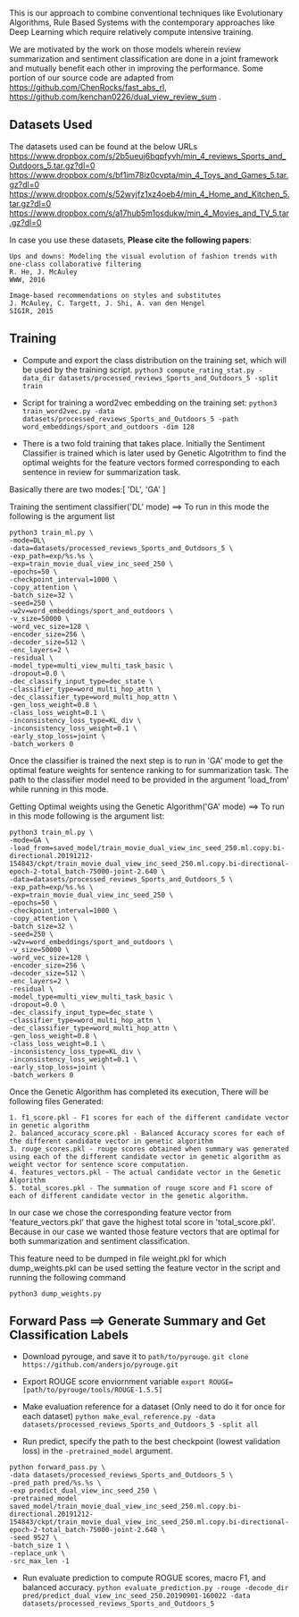 This is our approach to combine conventional techniques like Evolutionary Algorithms, Rule Based Systems with the contemporary approaches like Deep Learning which require relatively compute intensive training.


We are motivated by the work on those models wherein review summarization and sentiment classification are done in a joint framework and mutually benefit each other in improving the performance. Some portion of our source code are adapted from https://github.com/ChenRocks/fast_abs_rl, https://github.com/kenchan0226/dual_view_review_sum .

## Datasets Used

The datasets used can be found at the below URLs
https://www.dropbox.com/s/2b5ueuj6bqpfyvh/min_4_reviews_Sports_and_Outdoors_5.tar.gz?dl=0
https://www.dropbox.com/s/bf1im78iz0cvpta/min_4_Toys_and_Games_5.tar.gz?dl=0
https://www.dropbox.com/s/52wyjfz1xz4oeb4/min_4_Home_and_Kitchen_5.tar.gz?dl=0
https://www.dropbox.com/s/a17hub5m1osdukw/min_4_Movies_and_TV_5.tar.gz?dl=0

In case you use these datasets, **Please cite the following papers**:

```
Ups and downs: Modeling the visual evolution of fashion trends with one-class collaborative filtering
R. He, J. McAuley
WWW, 2016

Image-based recommendations on styles and substitutes
J. McAuley, C. Targett, J. Shi, A. van den Hengel
SIGIR, 2015
```

## Training

- Compute and export the class distribution on the training set, which will be used by the training script. 
`python3 compute_rating_stat.py -data_dir datasets/processed_reviews_Sports_and_Outdoors_5 -split train`

- Script for training a word2vec embedding on the training set: 
`python3 train_word2vec.py -data datasets/processed_reviews_Sports_and_Outdoors_5 -path word_embeddings/sport_and_outdoors -dim 128`

- There is a two fold training that takes place. Initially the Sentiment Classifier is trained which is later used by Genetic Algotrithm to find the optimal weights for the feature vectors formed corresponding to each sentence in review for summarization task.

Basically there are two modes:[ 'DL', 'GA' ]


Training the sentiment classifier('DL' mode) ==> To run in this mode the following is the argument list 
```
python3 train_ml.py \
-mode=DL\
-data=datasets/processed_reviews_Sports_and_Outdoors_5 \
-exp_path=exp/%s.%s \
-exp=train_movie_dual_view_inc_seed_250 \
-epochs=50 \
-checkpoint_interval=1000 \
-copy_attention \
-batch_size=32 \
-seed=250 \
-w2v=word_embeddings/sport_and_outdoors \
-v_size=50000 \
-word_vec_size=128 \
-encoder_size=256 \
-decoder_size=512 \
-enc_layers=2 \
-residual \
-model_type=multi_view_multi_task_basic \
-dropout=0.0 \
-dec_classify_input_type=dec_state \
-classifier_type=word_multi_hop_attn \
-dec_classifier_type=word_multi_hop_attn \
-gen_loss_weight=0.8 \
-class_loss_weight=0.1 \
-inconsistency_loss_type=KL_div \
-inconsistency_loss_weight=0.1 \
-early_stop_loss=joint \
-batch_workers 0
```

Once the classifier is trained the next step is to run in 'GA' mode to get the optimal feature weights for sentence ranking to for summarization task. The path to the classifier model need to be provided in the argument 'load_from' while running in this mode.

Getting Optimal weights using the Genetic Algorithm('GA' mode) ==> To run in this mode following is the argument list:

```
python3 train_ml.py \
-mode=GA \
-load_from=saved_model/train_movie_dual_view_inc_seed_250.ml.copy.bi-directional.20191212-154843/ckpt/train_movie_dual_view_inc_seed_250.ml.copy.bi-directional-epoch-2-total_batch-75000-joint-2.640 \ 
-data=datasets/processed_reviews_Sports_and_Outdoors_5 \
-exp_path=exp/%s.%s \
-exp=train_movie_dual_view_inc_seed_250 \
-epochs=50 \
-checkpoint_interval=1000 \
-copy_attention \
-batch_size=32 \
-seed=250 \
-w2v=word_embeddings/sport_and_outdoors \
-v_size=50000 \
-word_vec_size=128 \
-encoder_size=256 \
-decoder_size=512 \
-enc_layers=2 \
-residual \
-model_type=multi_view_multi_task_basic \
-dropout=0.0 \
-dec_classify_input_type=dec_state \
-classifier_type=word_multi_hop_attn \
-dec_classifier_type=word_multi_hop_attn \
-gen_loss_weight=0.8 \
-class_loss_weight=0.1 \
-inconsistency_loss_type=KL_div \
-inconsistency_loss_weight=0.1 \
-early_stop_loss=joint \
-batch_workers 0
```


Once the Genetic Algorithm has completed its execution, There will be following files Generated:

```
1. f1_score.pkl - F1 scores for each of the different candidate vector in genetic algorithm
2. balanced_accuracy_score.pkl - Balanced Accuracy scores for each of the different candidate vector in genetic algorithm
3. rouge_scores.pkl - rouge scores obtained when summary was generated using each of the different candidate vector in genetic algorithm as weight vector for sentence score computation.
4. features_vectors.pkl - The actual candidate vector in the Genetic Algorithm
5. total_scores.pkl - The summation of rouge score and F1 score of each of different candidate vector in the genetic algorithm.
```

In our case we chose the corresponding feature vector from 'feature_vectors.pkl' that gave the highest total score in 'total_score.pkl'. Because in our case we wanted those feature vectors that are optimal for both summarization and sentiment classification. 

This feature need to be dumped in file weight.pkl for which dump_weights.pkl can be used setting the feature vector in the script and running the following command

```
python3 dump_weights.py
```
## Forward Pass ==> Generate Summary and Get Classification Labels

- Download pyrouge, and save it to `path/to/pyrouge`. 
`git clone https://github.com/andersjo/pyrouge.git`

- Export ROUGE score enviornment variable
`export ROUGE=[path/to/pyrouge/tools/ROUGE-1.5.5]`

- Make evaluation reference for a dataset (Only need to do it for once for each dataset)
`python make_eval_reference.py -data datasets/processed_reviews_Sports_and_Outdoors_5 -split all`

- Run predict, specify the path to the best checkpoint (lowest validation loss) in the `-pretrained_model` argument. 
```
python forward_pass.py \
-data datasets/processed_reviews_Sports_and_Outdoors_5 \
-pred_path pred/%s.%s \
-exp predict_dual_view_inc_seed_250 \
-pretrained_model saved_model/train_movie_dual_view_inc_seed_250.ml.copy.bi-directional.20191212-154843/ckpt/train_movie_dual_view_inc_seed_250.ml.copy.bi-directional-epoch-2-total_batch-75000-joint-2.640 \
-seed 9527 \
-batch_size 1 \
-replace_unk \
-src_max_len -1
```

- Run evaluate prediction to compute ROGUE scores, macro F1, and balanced accuracy. 
`python evaluate_prediction.py -rouge -decode_dir pred/predict_dual_view_inc_seed_250.20190901-160022 -data datasets/processed_reviews_Sports_and_Outdoors_5`

